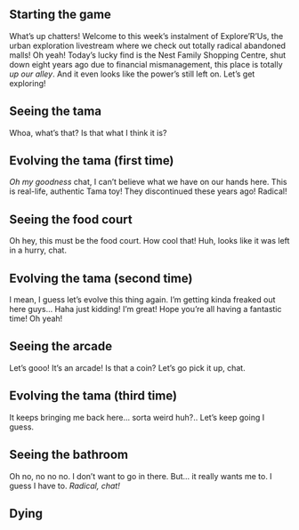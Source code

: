 ## Starting the game

What’s up chatters! Welcome to this week’s instalment of Explore’R’Us, the urban exploration livestream where we check out totally radical abandoned malls! Oh yeah! Today’s lucky find is the Nest Family Shopping Centre, shut down eight years ago due to financial mismanagement, this place is totally *up our alley*. And it even looks like the power’s still left on. Let’s get exploring!



## Seeing the tama

Whoa, what’s that? Is that what I think it is?



## Evolving the tama (first time)

*Oh my goodness* chat, I can’t believe what we have on our hands here. This is real-life, authentic Tama toy! They discontinued these years ago! Radical!



## Seeing the food court

Oh hey, this must be the food court. How cool that! Huh, looks like it was left in a hurry, chat.



## Evolving the tama (second time)

I mean, I guess let’s evolve this thing again. I’m getting kinda freaked out here guys... Haha just kidding! I’m great! Hope you’re all having a fantastic time! Oh yeah!



## Seeing the arcade

Let’s gooo! It’s an arcade! Is that a coin? Let’s go pick it up, chat.



## Evolving the tama (third time)

It keeps bringing me back here... sorta weird huh?.. Let’s keep going I guess.



## Seeing the bathroom

Oh no, no no no. I don’t want to go in there. But... it really wants me to. I guess I have to. *Radical, chat!*



## Dying

